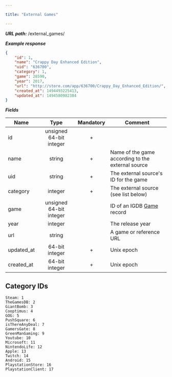 ```yaml
---

title: "External Games"

---
```


***URL path:*** /external_games/

***Example response***

```json
{
    "id": 1,
    "name": "Crappy Day Enhanced Edition",
    "uid": "636700",
    "category": 1,
    "game": 28590,
    "year": 2017,
    "url": "http://store.com/app/636700/Crappy_Day_Enhanced_Edition/",
    "created_at": 1494493225413,
    "updated_at": 1494580982384
}
```

***Fields***

| Name            | Type                    | Mandatory | Comment |
| --------------- |:-----------------------:|:---------:| ------- |
| id              | unsigned 64-bit integer |     +     ||
| name            | string                  |     +     | Name of the game according to the external source |
| uid             | string                  |     +     | The external source's ID for the game |
| category        | integer                 |     +     | The external source (see list below) |
| game            | unsigned 64-bit integer |           | ID of an IGDB [Game](../game) record |
| year            | integer                 |           | The release year |
| url             | string                  |           | A game or reference URL |
| updated_at      | 64-bit integer          |     +     | Unix epoch |
| created_at      | 64-bit integer          |     +     | Unix epoch |

## Category IDs
```
Steam: 1
TheGamesDB: 2
GiantBomb: 3
Cooptimus: 4
GOG: 5
PushSquare: 6
isThereAnyDeal: 7
GamersGate: 8
GreenManGaming: 9
Youtube: 10
Microsoft: 11
NintendoLife: 12
Apple: 13
Twitch: 14
Android: 15
PlaystationStore: 16
PlaystationClient: 17
```